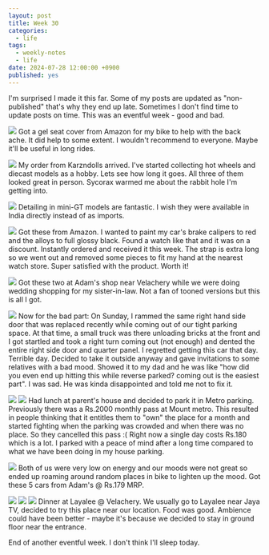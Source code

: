 ```yaml
---
layout: post
title: Week 30
categories:
  - life
tags:
  - weekly-notes
  - life
date: 2024-07-28 12:00:00 +0900
published: yes
---
```


I'm surprised I made it this far. Some of my posts are updated as "non-published" that's why they end up late. Sometimes I don't find time to update posts on time. This was an eventful week - good and bad. 

![](https://i.imgur.com/J3amikQ.jpg)
Got a gel seat cover from Amazon for my bike to help with the back ache. It did help to some extent. I wouldn't recommend to everyone. Maybe it'll be useful in long rides.

![](https://i.imgur.com/TFja3R4.jpg)
My order from Karzndolls arrived. I've started collecting hot wheels and diecast models as a hobby. Lets see how long it goes. All three of them looked great in person. Sycorax warmed me about the rabbit hole I'm getting into.

![](https://i.imgur.com/TmtaReg.jpg)
Detailing in mini-GT models are fantastic. I wish they were available in India directly instead of as imports.

![](https://i.imgur.com/tIPPudL.jpg)
Got these from Amazon. I wanted to paint my car's brake calipers to red and the alloys to full glossy black. Found a watch like that and it was on a discount. Instantly ordered and received it this week. The strap is extra long so we went out and removed some pieces to fit my hand at the nearest watch store. Super satisfied with the product. Worth it!

![](https://i.imgur.com/HSeiKKN.jpg)
Got these two at Adam's shop near Velachery while we were doing wedding shopping for my sister-in-law. Not a fan of tooned versions but this is all I got.

![](https://i.imgur.com/uVDShEw.jpg)
Now for the bad part: On Sunday, I rammed the same right hand side door that was replaced recently while coming out of our tight parking space. At that time, a small truck was there unloading bricks at the front and I got startled and took a right turn coming out (not enough) and dented the entire right side door and quarter panel. I regretted getting this car that day. Terrible day. Decided to take it outside anyway and gave invitations to some relatives with a bad mood. Showed it to my dad and he was like "how did you even end up hitting this while reverse parked? coming out is the easiest part". I was sad. He was kinda disappointed and told me not to fix it. 

![](https://i.imgur.com/zfVqvui.jpg)
![](https://i.imgur.com/iB768eN.jpg)
Had lunch at parent's house and decided to park it in Metro parking. Previously there was a Rs.2000 monthly pass at Mount metro. This resulted in people thinking that it entitles them to "own" the place for a month and started fighting when the parking was crowded and when there was no place. So they cancelled this pass :(  Right now a single day costs Rs.180 which is a lot. I parked with a peace of mind after a long time compared to what we have been doing in my house parking.

![](https://i.imgur.com/G8GkUf7.jpg)
Both of us were very low on energy and our moods were not great so ended up roaming around random places in bike to lighten up the mood. Got these 5 cars from Adam's @ Rs.179 MRP. 

![](https://i.imgur.com/X7W8o4Q.jpg)
![](https://i.imgur.com/HtL0p3S.jpg)
![](https://i.imgur.com/z62RSVA.jpg)
Dinner at Layalee @ Velachery. We usually go to Layalee near Jaya TV, decided to try this place near our location. Food was good. Ambience could have been better - maybe it's because we decided to stay in ground floor near the entrance. 

End of another eventful week. I don't think I'll sleep today.





